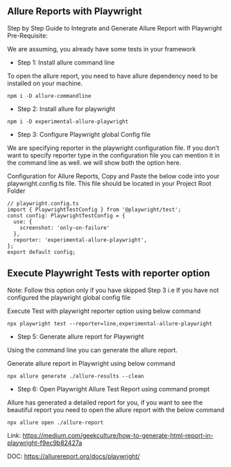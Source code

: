 ## Allure Reports with Playwright

Step by Step Guide to Integrate and Generate Allure Report with Playwright
Pre-Requisite:

We are assuming, you already have some tests in your framework
- Step 1: Install allure command line

To open the allure report, you need to have allure dependency need to be installed on your machine.

```npm i -D allure-commandline```

- Step 2: Install allure for playwright

```npm i -D experimental-allure-playwright```

- Step 3: Configure Playwright global Config file

We are specifying reporter in the playwright configuration file. If you don’t want to specify reporter type in the configuration file you can mention it in the command line as well. we will show both the option here.

Configuration for Allure Reports, Copy and Paste the below code into your playwright.config.ts file. This file should be located in your Project Root Folder

```
// playwright.config.ts
import { PlaywrightTestConfig } from '@playwright/test';
const config: PlaywrightTestConfig = {
  use: {
    screenshot: 'only-on-failure'
  },
  reporter: 'experimental-allure-playwright',
};
export default config;
```

## Execute Playwright Tests with reporter option

Note: Follow this option only if you have skipped Step 3 i.e If you have not configured the playwright global config file

Execute Test with playwright reporter option using below command

```npx playwright test --reporter=line,experimental-allure-playwright```

- Step 5: Generate allure report for Playwright

Using the command line you can generate the allure report.

Generate allure report in Playwright using below command

```npx allure generate ./allure-results --clean```


- Step 6: Open Playwright Allure Test Report using command prompt

Allure has generated a detailed report for you, if you want to see the beautiful report you need to open the allure report with the below command

```npx allure open ./allure-report```


Link: https://medium.com/geekculture/how-to-generate-html-report-in-playwright-f9ec9b82427a

DOC: https://allurereport.org/docs/playwright/